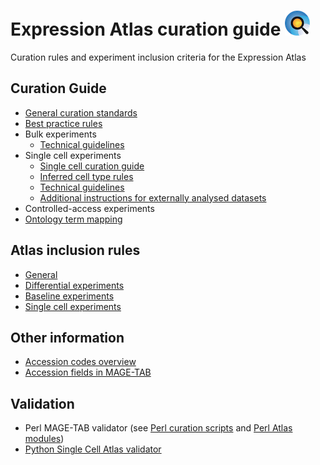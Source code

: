 # Expression Atlas curation guide  ![Atlas logo](images/Atlas_logo.png)
Curation rules and experiment inclusion criteria for the Expression Atlas

## Curation Guide
* [General curation standards](pages/general_curation_standards.md)
* [Best practice rules](pages/best_practice_rules.md)
* Bulk experiments
    * [Technical guidelines](pages/bulk_technical_guide.md) 
* Single cell experiments
    * [Single cell curation guide](pages/single_cell_curation_guide.md)
    * [Inferred cell type rules](pages/inferred_cell_type.md)
    * [Technical guidelines](pages/single_cell_technical_guide.md)
    * [Additional instructions for externally analysed datasets](pages/single_cell_externally_analysed.md)
* Controlled-access experiments
* [Ontology term mapping](pages/ontology_term_mapping.md)


## Atlas inclusion rules
* [General](pages/inclusion_criteria.md)
* [Differential experiments](pages/inclusion_criteria.md#Additional-rules)
* [Baseline experiments](pages/inclusion_criteria.md#Additional-rules)
* [Single cell experiments](pages/inclusion_criteria.md#Additional-rules)


## Other information
* [Accession codes overview](pages/accession_codes.md)
* [Accession fields in MAGE-TAB](pages/accession_fields_in_magetab.md)


## Validation
* Perl MAGE-TAB validator (see [Perl curation scripts](https://github.com/ebi-gene-expression-group/perl-curation-scripts) and [Perl Atlas modules](https://github.com/ebi-gene-expression-group/perl-atlas-modules))
* [Python Single Cell Atlas validator](https://github.com/ebi-gene-expression-group/atlas-metadata-validator)
